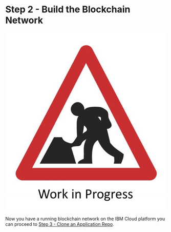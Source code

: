 # Step 2 - Build the Blockchain Network

![Work in Progress](../images/wip.png)

Now you have a running blockchain network on the IBM Cloud platform you can proceed to [Step 3 - Clone an Application Repo](../docs/clonerepo.md).